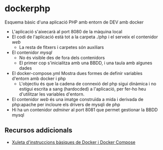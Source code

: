 # dockerphp
Esquema bàsic d'una aplicació PHP amb entorn de DEV amb docker

- L'aplicació s'aixecarà al port 8080 de la màquina local
- El codi de l'aplicació està tot a la carpeta ./php i el serveix el contenidor _web_
  - La resta de fitxers i carpetes són auxiliars
- El contenidor _mysql_ 
  - No és visible des de fora dels contenidors
  - El primer cop s'inicialitza amb una BBDD, i una taula amb algunes dades
- El docker-compose.yml Mostra dues formes de definir variables d'entorn amb docker i php
  - L'objectiu és que la cadena de connexió del php sigui dinàmica i no estigui escrita a sang (hardocded) a l'aplicació, per fer-ho heu d'utilitzar les variables d'entorn.
- El contenidor _web_ és una imatge construïda a mida i derivada de php:apache per incloure els drivers de mysqli de php
- Hi ha un contenidor _adminer_ al port 8081 que permet gestionar la BBDD mysql

## Recursos addicionals
- [Xuleta d'instruccions bàsiques de Docker i Docker Compose](Docker.md)